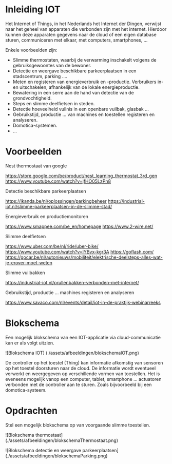 # Inleiding IOT

Het Internet of Things, in het Nederlands het Internet der Dingen, verwijst naar het geheel van apparaten die verbonden zijn met het internet. Hierdoor kunnen deze apparaten gegevens naar de cloud of een eigen database sturen, communiceren met elkaar, met computers, smartphones, …

Enkele voorbeelden zijn:

* Slimme thermostaten, waarbij de verwarming inschakelt volgens de gebruiksgewoontes van de bewoner.
* Detectie en weergave beschikbare parkeerplaatsen in een stadscentrum, parking ….
* Meten en registeren van energieverbruik en -productie. Verbruikers in- en uitschakelen, afhankelijk van de lokale energieproductie. 
* Bewatering in een serre aan de hand van detectie van de grondvochtigheid.
* Steps en slimme deelfietsen in steden.
* Detectie hoeveelheid vuilnis in een openbare vuilbak, glasbak ...
* Gebruikstijd, productie … van machines en toestellen registeren en analyseren.
* Domotica-systemen.
* …


# Voorbeelden

Nest thermostaat van google 

https://store.google.com/be/product/nest_learning_thermostat_3rd_gen
https://www.youtube.com/watch?v=jfHO05LzPn8


Detectie beschikbare parkeerplaatsen

https://ikanda.be/nl/oplossingen/parkingbeheer
https://industrial-iot.nl/slimme-parkeerplaatsen-in-de-slimme-stad/


Energieverbruik en productiemonitoren

https://www.smappee.com/be_en/homepage
https://www.2-wire.net/


Slimme deelfietsen

https://www.uber.com/be/nl/ride/uber-bike/
https://www.youtube.com/watch?v=lYBvx-kgr3A
https://goflash.com/
https://gocar.be/nl/autonieuws/mobiliteit/elektrische-deelsteps-alles-wat-je-erover-moet-weten


Slimme vuilbakken

https://industrial-iot.nl/prullenbakken-verbonden-met-internet/


Gebruikstijd, productie … machines registeren en analyseren

https://www.savaco.com/nl/events/detail/iot-in-de-praktijk-webinarreeks

# Blokschema

Een mogelijk blokschema van een IOT-applicatie via cloud-communicatie kan er als volgt uitzien.

![Blokschema IOT] (./assets/afbeeldingen/blokschemaIOT.png)

De controller op het toestel (Thing) kan informatie afkomstig van sensoren op het toestel doorsturen naar de cloud. De informatie wordt eventueel verwerkt en weergegeven op verschillende vormen van toestellen. 
Het is eveneens mogelijk vanop een computer, tablet, smartphone … actuatoren verbonden met de controller aan te sturen. Zoals bijvoorbeeld bij een domotica-systeem.  

# Opdrachten

Stel een mogelijk blokschema op van voorgaande slimme toestellen.

![Blokschema thermostaat] (./assets/afbeeldingen/blokschemaThermostaat.png)

![Blokschema detectie en weergave parkeerplaatsen] (./assets/afbeeldingen/blokschemaParking.png)

